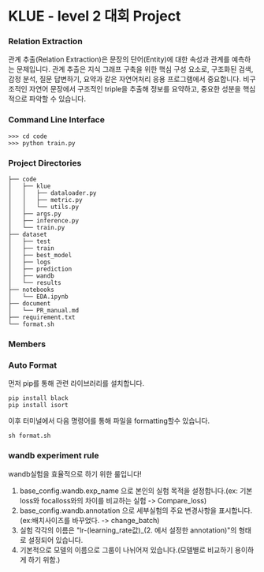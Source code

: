 # KLUE - level 2 대회 Project
### Relation Extraction
관계 추출(Relation Extraction)은 문장의 단어(Entity)에 대한 속성과 관계를 예측하는 문제입니다. 관계 추출은 지식 그래프 구축을 위한 핵심 구성 요소로, 구조화된 검색, 감정 분석, 질문 답변하기, 요약과 같은 자연어처리 응용 프로그램에서 중요합니다. 비구조적인 자연어 문장에서 구조적인 triple을 추출해 정보를 요약하고, 중요한 성분을 핵심적으로 파악할 수 있습니다.

### Command Line Interface
```
>>> cd code
>>> python train.py
```
### Project Directories
```
├── code
│   ├── klue
│   │   ├── dataloader.py
│   │   ├── metric.py
│   │   └── utils.py
│   ├── args.py
│   ├── inference.py
│   └── train.py
├── dataset
│   ├── test
│   ├── train
│   ├── best_model
│   ├── logs
│   ├── prediction
│   ├── wandb
│   └── results
├── notebooks
│   └── EDA.ipynb
├── document
│   └── PR_manual.md
├── requirement.txt
└── format.sh
```
### Members

### Auto Format
먼저 pip를 통해 관련 라이브러리를 설치합니다.
```
pip install black
pip install isort
```
이후 터미널에서 다음 명령어를 통해 파일을 formatting할수 있습니다.

```sh format.sh```

### wandb experiment rule
wandb실험을 효율적으로 하기 위한 룰입니다!
1. base_config.wandb.exp_name 으로 본인의 실험 목적을 설정합니다.(ex: 기본 loss와 focalloss와의 차이를 비교하는 실험 -> Compare_loss)
2. base_config.wandb.annotation 으로 세부실험의 주요 변경사항을 표시합니다.(ex:배치사이즈를 바꾸었다. -> change_batch)
3. 실험 각각의 이름은 "lr-(learning_rate값)_(2. 에서 설정한 annotation)"의 형태로 설정되어 있습니다.
4. 기본적으로 모델의 이름으로 그룹이 나뉘어져 있습니다.(모델별로 비교하기 용이하게 하기 위함.)